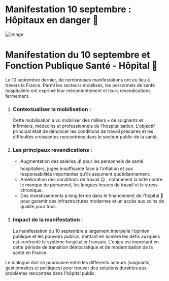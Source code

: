 
# Manifestation 10 septembre : Hôpitaux en danger 🚨  


![Image](Manifestation_10_septembre_et_Fonction_PUBLIC_santé_hopital_1757875290428.webp)

<h1>Manifestation du 10 septembre et Fonction Publique Santé - Hôpital 🏥</h1>

<p>Le 10 septembre dernier, de nombreuses manifestations ont eu lieu à travers la France. Parmi les secteurs mobilisés, les personnels de santé hospitalière ont exprimé leur mécontentement et leurs revendications fermement.  </p>

<ol>
  <li>
   <h3>Contextualiser la mobilisation :</h3>
   <p> Cette mobilisation a vu mobiliser des milliers ✊ de soignants et infirmiers, médecins et professionnels de l'hospitalisation. L'objectif principal était de dénoncer les conditions de travail précaires et les difficultés croissantes rencontrées dans le secteur public de la santé.</p>
  </li>
  <li>
   <h3>Les principaux revendications :</h3>
   <ul>
     <li>Augmentation des salaires 💰 pour les personnels de santé hospitaliers, jugée insuffisante face à l'inflation et aux responsabilités importantes qu'ils assument quotidiennement.</li>
     <li>Amélioration des conditions de travail 😌 , notamment la lutte contre le manque de personnel, les longues heures de travail et le stress chronique.</li>
     <li>Des investissements à long terme dans le financement de l'hôpital 🏥 pour garantir des infrastructures modernes et un accès aux soins de qualité pour tous.</li>
   </ul>
  </li>
  <li>
   <h3>Impact de la manifestation : </h3>
   <p> La manifestation du 10 septembre a largement interpellé l'opinion publique et les pouvoirs publics, mettant en lumière les défis auxquels est confronté le système hospitalier français.  L'enjeu est important en cette période de transition démocratique et de modernisation de la santé en France.</p>
  </li>
</ol> 
<p>Le dialogue doit se poursuivre entre les différents acteurs (soignants, gestionnaires et politiques) pour trouver des solutions durables aux problèmes rencontrés dans l'hôpital public.</p>




        